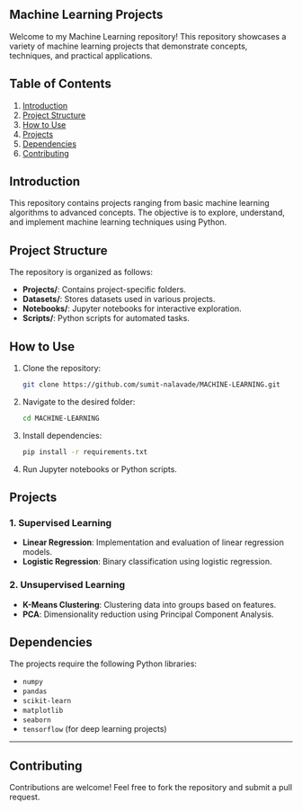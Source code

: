 ## Machine Learning Projects

Welcome to my Machine Learning repository! This repository showcases a variety of machine learning projects that demonstrate concepts, techniques, and practical applications.

## Table of Contents
1. [Introduction](#introduction)
2. [Project Structure](#project-structure)
3. [How to Use](#how-to-use)
4. [Projects](#projects)
5. [Dependencies](#dependencies)
6. [Contributing](#contributing)

## Introduction
This repository contains projects ranging from basic machine learning algorithms to advanced concepts. The objective is to explore, understand, and implement machine learning techniques using Python.

## Project Structure
The repository is organized as follows:
- **Projects/**: Contains project-specific folders.
- **Datasets/**: Stores datasets used in various projects.
- **Notebooks/**: Jupyter notebooks for interactive exploration.
- **Scripts/**: Python scripts for automated tasks.
  
## How to Use
1. Clone the repository:
   ```bash
   git clone https://github.com/sumit-nalavade/MACHINE-LEARNING.git
   ```
2. Navigate to the desired folder:
   ```bash
   cd MACHINE-LEARNING
   ```
3. Install dependencies:
   ```bash
   pip install -r requirements.txt
   ```
4. Run Jupyter notebooks or Python scripts.

## Projects
### 1. Supervised Learning
- **Linear Regression**: Implementation and evaluation of linear regression models.
- **Logistic Regression**: Binary classification using logistic regression.

### 2. Unsupervised Learning
- **K-Means Clustering**: Clustering data into groups based on features.
- **PCA**: Dimensionality reduction using Principal Component Analysis.

## Dependencies
The projects require the following Python libraries:
- `numpy`
- `pandas`
- `scikit-learn`
- `matplotlib`
- `seaborn`
- `tensorflow` (for deep learning projects)


---

## Contributing
Contributions are welcome! Feel free to fork the repository and submit a pull request.



